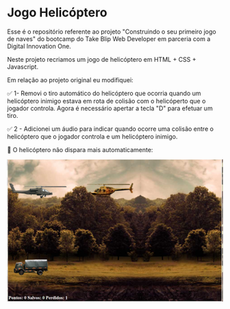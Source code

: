 # Jogo Helicóptero 

Esse é o repositório referente ao projeto "Construindo o seu primeiro jogo de naves" do bootcamp do Take Blip Web Developer em parceria com a Digital Innovation One. 

Neste projeto recriamos um jogo de helicóptero em HTML + CSS + Javascript.

Em relação ao projeto original eu modifiquei: 

✅ 1-  Removi o tiro automático do helicóptero que ocorria quando um helicóptero inimigo estava em rota de colisão com o helicóperto que o jogador controla. Agora é necessário apertar a tecla "D" para efetuar um tiro.


✅ 2 - Adicionei um áudio para indicar quando ocorre uma colisão entre o helicóptero que o jogador controla e um helicóptero inimigo. 


🎥 O helicóptero não dispara mais automaticamente:

![Alt Text](screenshot-1.png)

